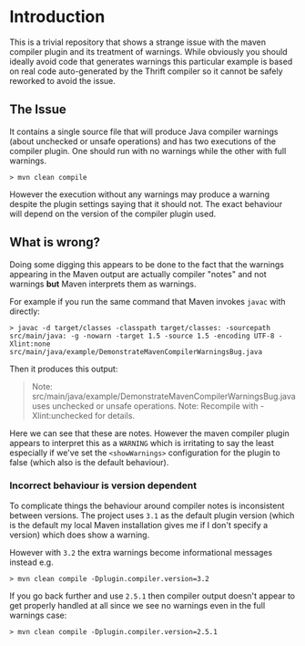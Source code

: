 # Introduction

This is a trivial repository that shows a strange issue with the maven compiler plugin and its treatment of warnings.  While obviously you should ideally avoid code that generates warnings this particular example is based on real code auto-generated by the Thrift compiler so it cannot be safely reworked to avoid the issue.

## The Issue

It contains a single source file that will produce Java compiler warnings (about unchecked or unsafe operations) and has two executions of the compiler plugin.  One should run with no warnings while the other with full warnings.

    > mvn clean compile

However the execution without any warnings may produce a warning despite the plugin settings saying that it should not.  The exact behaviour will depend on the version of the compiler plugin used.

## What is wrong?

Doing some digging this appears to be done to the fact that the warnings appearing in the Maven output are actually compiler "notes" and not warnings **but** Maven interprets them as warnings.

For example if you run the same command that Maven invokes `javac` with directly:

    > javac -d target/classes -classpath target/classes: -sourcepath src/main/java: -g -nowarn -target 1.5 -source 1.5 -encoding UTF-8 -Xlint:none src/main/java/example/DemonstrateMavenCompilerWarningsBug.java

Then it produces this output:

> Note: src/main/java/example/DemonstrateMavenCompilerWarningsBug.java uses unchecked or unsafe operations.
> Note: Recompile with -Xlint:unchecked for details.

Here we can see that these are notes.  However the maven compiler plugin appears to interpret this as a `WARNING` which is irritating to say the least especially if we've set the `<showWarnings>` configuration for the plugin to false (which also is the default behaviour).

### Incorrect behaviour is version dependent

To complicate things the behaviour around compiler notes is inconsistent between versions.  The project uses `3.1` as the default plugin version (which is the default my local Maven installation gives me if I don't specify a version) which does show a warning.

However with `3.2` the extra warnings become informational messages instead e.g.

    > mvn clean compile -Dplugin.compiler.version=3.2

If you go back further and use `2.5.1` then compiler output doesn't appear to get properly handled at all since we see no warnings even in the full warnings case:

    > mvn clean compile -Dplugin.compiler.version=2.5.1
